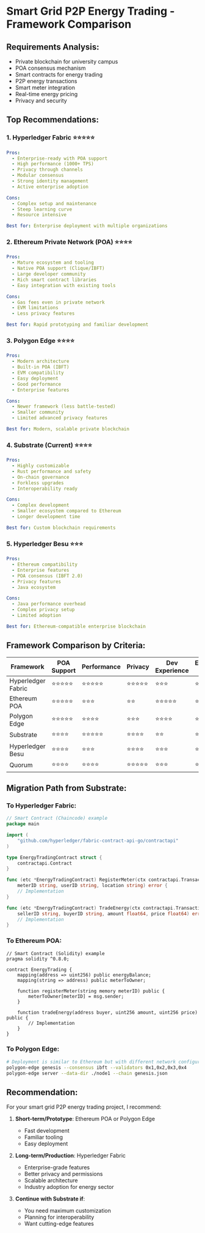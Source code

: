 # Smart Grid P2P Energy Trading - Framework Comparison

## Requirements Analysis:
- Private blockchain for university campus
- POA consensus mechanism
- Smart contracts for energy trading
- P2P energy transactions
- Smart meter integration
- Real-time energy pricing
- Privacy and security

## Top Recommendations:

### 1. **Hyperledger Fabric** ⭐⭐⭐⭐⭐
```yaml
Pros:
  - Enterprise-ready with POA support
  - High performance (1000+ TPS)
  - Privacy through channels
  - Modular consensus
  - Strong identity management
  - Active enterprise adoption

Cons:
  - Complex setup and maintenance
  - Steep learning curve
  - Resource intensive

Best for: Enterprise deployment with multiple organizations
```

### 2. **Ethereum Private Network (POA)** ⭐⭐⭐⭐
```yaml
Pros:
  - Mature ecosystem and tooling
  - Native POA support (Clique/IBFT)
  - Large developer community
  - Rich smart contract libraries
  - Easy integration with existing tools

Cons:
  - Gas fees even in private network
  - EVM limitations
  - Less privacy features

Best for: Rapid prototyping and familiar development
```

### 3. **Polygon Edge** ⭐⭐⭐⭐
```yaml
Pros:
  - Modern architecture
  - Built-in POA (IBFT)
  - EVM compatibility
  - Easy deployment
  - Good performance
  - Enterprise features

Cons:
  - Newer framework (less battle-tested)
  - Smaller community
  - Limited advanced privacy features

Best for: Modern, scalable private blockchain
```

### 4. **Substrate (Current)** ⭐⭐⭐⭐
```yaml
Pros:
  - Highly customizable
  - Rust performance and safety
  - On-chain governance
  - Forkless upgrades
  - Interoperability ready

Cons:
  - Complex development
  - Smaller ecosystem compared to Ethereum
  - Longer development time

Best for: Custom blockchain requirements
```

### 5. **Hyperledger Besu** ⭐⭐⭐
```yaml
Pros:
  - Ethereum compatibility
  - Enterprise features
  - POA consensus (IBFT 2.0)
  - Privacy features
  - Java ecosystem

Cons:
  - Java performance overhead
  - Complex privacy setup
  - Limited adoption

Best for: Ethereum-compatible enterprise blockchain
```

## Framework Comparison by Criteria:

| Framework | POA Support | Performance | Privacy | Dev Experience | Enterprise Ready |
|-----------|-------------|-------------|---------|----------------|------------------|
| Hyperledger Fabric | ⭐⭐⭐⭐⭐ | ⭐⭐⭐⭐⭐ | ⭐⭐⭐⭐⭐ | ⭐⭐⭐ | ⭐⭐⭐⭐⭐ |
| Ethereum POA | ⭐⭐⭐⭐⭐ | ⭐⭐⭐ | ⭐⭐ | ⭐⭐⭐⭐⭐ | ⭐⭐⭐ |
| Polygon Edge | ⭐⭐⭐⭐⭐ | ⭐⭐⭐⭐ | ⭐⭐⭐ | ⭐⭐⭐⭐ | ⭐⭐⭐⭐ |
| Substrate | ⭐⭐⭐⭐ | ⭐⭐⭐⭐⭐ | ⭐⭐⭐⭐ | ⭐⭐ | ⭐⭐⭐ |
| Hyperledger Besu | ⭐⭐⭐⭐ | ⭐⭐⭐ | ⭐⭐⭐⭐ | ⭐⭐⭐ | ⭐⭐⭐⭐ |
| Quorum | ⭐⭐⭐⭐ | ⭐⭐⭐⭐ | ⭐⭐⭐⭐⭐ | ⭐⭐⭐ | ⭐⭐⭐⭐ |

## Migration Path from Substrate:

### To Hyperledger Fabric:
```go
// Smart Contract (Chaincode) example
package main

import (
    "github.com/hyperledger/fabric-contract-api-go/contractapi"
)

type EnergyTradingContract struct {
    contractapi.Contract
}

func (etc *EnergyTradingContract) RegisterMeter(ctx contractapi.TransactionContextInterface, 
    meterID string, userID string, location string) error {
    // Implementation
}

func (etc *EnergyTradingContract) TradeEnergy(ctx contractapi.TransactionContextInterface,
    sellerID string, buyerID string, amount float64, price float64) error {
    // Implementation
}
```

### To Ethereum POA:
```solidity
// Smart Contract (Solidity) example
pragma solidity ^0.8.0;

contract EnergyTrading {
    mapping(address => uint256) public energyBalance;
    mapping(string => address) public meterToOwner;
    
    function registerMeter(string memory meterID) public {
        meterToOwner[meterID] = msg.sender;
    }
    
    function tradeEnergy(address buyer, uint256 amount, uint256 price) public {
        // Implementation
    }
}
```

### To Polygon Edge:
```bash
# Deployment is similar to Ethereum but with different network configuration
polygon-edge genesis --consensus ibft --validators 0x1,0x2,0x3,0x4
polygon-edge server --data-dir ./node1 --chain genesis.json
```

## Recommendation:

For your smart grid P2P energy trading project, I recommend:

1. **Short-term/Prototype**: Ethereum POA or Polygon Edge
   - Fast development
   - Familiar tooling
   - Easy deployment

2. **Long-term/Production**: Hyperledger Fabric
   - Enterprise-grade features
   - Better privacy and permissions
   - Scalable architecture
   - Industry adoption for energy sector

3. **Continue with Substrate if**:
   - You need maximum customization
   - Planning for interoperability
   - Want cutting-edge features
